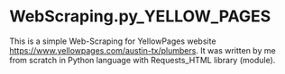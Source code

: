 ﻿# WebScraping.py_YELLOW_PAGES

This is a simple Web-Scraping for YellowPages website https://www.yellowpages.com/austin-tx/plumbers. It was written by me from scratch in Python language with Requests_HTML library (module). 

